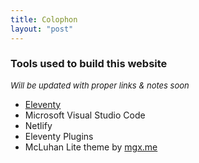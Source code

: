 ```yaml
---
title: Colophon 
layout: "post"
---
```

### Tools used to build this website 
<p style="font-size: small"><em>Will be updated with proper links & notes soon</em></p>

* [Eleventy](https://11ty.dev)
* Microsoft Visual Studio Code 
* Netlify 
* Eleventy Plugins
* McLuhan Lite theme by [mgx.me](https://mgx.me)